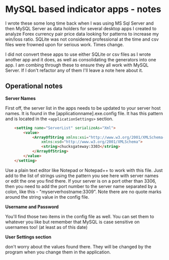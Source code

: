 # MySQL based indicator apps - notes

I wrote these some long time back when I was using MS Sql Server and then MySQL Server as data holders for several desktop apps I created to analyze Forex currency pair price data looking for patterns to increase my win/loss ratio. SQLite was not considered professional at the time and csv files were frowned upon for serious work. Times change.

I did not convert these apps to use either SQLite or csv files as I wrote another app and it does, as well as consolidating the generators into one app. I am combing through these to ensure they all work with MySQL Server. If I don't refactor any of them I'll leave a note here about it.

## Operational notes

**Server Names**

First off, the server list in the apps needs to be updated to your server host names. It is found in the [applicationname].exe.config file. It has this pattern and is located in the `<applicationSettings>` section.

```html
    <setting name="ServerList" serializeAs="Xml">
        <value>
            <ArrayOfString xmlns:xsi="http://www.w3.org/2001/XMLSchema-instance"
                xmlns:xsd="http://www.w3.org/2001/XMLSchema">
                <string>chucksgateway:3303</string>
            </ArrayOfString>
        </value>
    </setting>
```

Use a plain text editor like Notepad or Notepad++ to work with this file. Just add to the list of strings using the pattern you see here with server names or edit the one you find there. If your server is on a port other than 3306, then you need to add the port number to the server name separated by a colon, like this - "myserverhostname:3309". Note there are no quote marks around the string value in the config file.

**Username and Password**

You'll find those two items in the config file as well. You can set them to whatever you like but remember that MySQL is case sensitive on usernames too! (at least as of this date)

**User Settings section**

don't worry about the values found there. They will be changed by the program when you change them in the application.